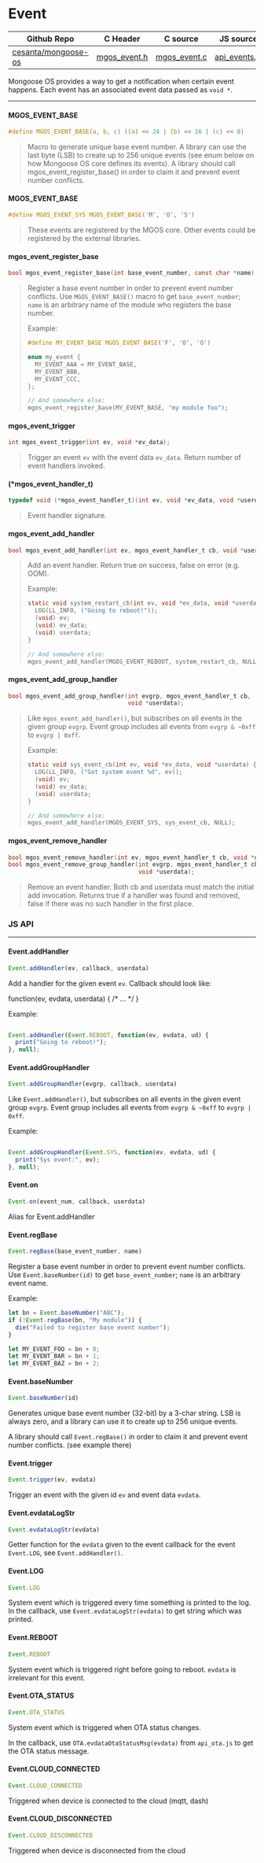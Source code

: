 # Event
| Github Repo | C Header | C source  | JS source |
| ----------- | -------- | --------  | ----------------- |
| [cesanta/mongoose-os](https://github.com/cesanta/mongoose-os) | [mgos_event.h](https://github.com/cesanta/mongoose-os/tree/master/fw/include/mgos_event.h) | [mgos_event.c](https://github.com/cesanta/mongoose-os/tree/master/fw/src/mgos_event.c)  | [api_events.js](http://github.com/mongoose-os-libs/mjs/tree/master/fs/api_events.js)         |


Mongoose OS provides a way to get a notification when certain event
happens. Each event has an associated event data passed as `void *`.
 

 ----- 
#### MGOS_EVENT_BASE

```c
#define MGOS_EVENT_BASE(a, b, c) ((a) << 24 | (b) << 16 | (c) << 8)
```
> 
> Macro to generate unique base event number.
> A library can use the last byte (LSB) to create up to 256 unique
> events (see enum below on how Mongoose OS core defines its events).
> A library should call mgos_event_register_base() in order to claim
> it and prevent event number conflicts.
>  
#### MGOS_EVENT_BASE

```c
#define MGOS_EVENT_SYS MGOS_EVENT_BASE('M', 'O', 'S')
```
> 
> These events are registered by the MGOS core.
> Other events could be registered by the external libraries.
>  
#### mgos_event_register_base

```c
bool mgos_event_register_base(int base_event_number, const char *name);
```
> 
> Register a base event number in order to prevent event number conflicts.
> Use `MGOS_EVENT_BASE()` macro to get `base_event_number`; `name` is an
> arbitrary name of the module who registers the base number.
> 
> Example:
> ```c
> #define MY_EVENT_BASE MGOS_EVENT_BASE('F', 'O', 'O')
> 
> enum my_event {
>   MY_EVENT_AAA = MY_EVENT_BASE,
>   MY_EVENT_BBB,
>   MY_EVENT_CCC,
> };
> 
> // And somewhere else:
> mgos_event_register_base(MY_EVENT_BASE, "my module foo");
> ```
>  
#### mgos_event_trigger

```c
int mgos_event_trigger(int ev, void *ev_data);
```
>  Trigger an event `ev` with the event data `ev_data`. Return number of event
> handlers invoked. 
#### (*mgos_event_handler_t)

```c
typedef void (*mgos_event_handler_t)(int ev, void *ev_data, void *userdata);
```
>  Event handler signature. 
#### mgos_event_add_handler

```c
bool mgos_event_add_handler(int ev, mgos_event_handler_t cb, void *userdata);
```
> 
> Add an event handler. Return true on success, false on error (e.g. OOM).
> 
> Example:
> ```c
> static void system_restart_cb(int ev, void *ev_data, void *userdata) {
>   LOG(LL_INFO, ("Going to reboot!"));
>   (void) ev;
>   (void) ev_data;
>   (void) userdata;
> }
> 
> // And somewhere else:
> mgos_event_add_handler(MGOS_EVENT_REBOOT, system_restart_cb, NULL);
> ```
>  
#### mgos_event_add_group_handler

```c
bool mgos_event_add_group_handler(int evgrp, mgos_event_handler_t cb,
                                  void *userdata);
```
> 
> Like `mgos_event_add_handler()`, but subscribes on all events in the given
> group `evgrp`. Event group includes all events from `evgrp & ~0xff` to
> `evgrp | 0xff`.
> 
> Example:
> ```c
> static void sys_event_cb(int ev, void *ev_data, void *userdata) {
>   LOG(LL_INFO, ("Got system event %d", ev));
>   (void) ev;
>   (void) ev_data;
>   (void) userdata;
> }
> 
> // And somewhere else:
> mgos_event_add_handler(MGOS_EVENT_SYS, sys_event_cb, NULL);
> ```
>  
#### mgos_event_remove_handler

```c
bool mgos_event_remove_handler(int ev, mgos_event_handler_t cb, void *userdata);
bool mgos_event_remove_group_handler(int evgrp, mgos_event_handler_t cb,
                                     void *userdata);
```
> 
> Remove an event handler.
> Both cb and userdata must match the initial add invocation.
> Returns true if a handler was found and removed, false if there was no
> such handler in the first place.
>  

### JS API

 --- 
#### Event.addHandler

```javascript
Event.addHandler(ev, callback, userdata)
```
Add a handler for the given event `ev`. Callback should look like:

function(ev, evdata, userdata) { /* ... */ }

Example:
```javascript

Event.addHandler(Event.REBOOT, function(ev, evdata, ud) {
  print("Going to reboot!");
}, null);
```
#### Event.addGroupHandler

```javascript
Event.addGroupHandler(evgrp, callback, userdata)
```
Like `Event.addHandler()`, but subscribes on all events in the given
event group `evgrp`. Event group includes all events from `evgrp & ~0xff`
to `evgrp | 0xff`.

Example:
```javascript

Event.addGroupHandler(Event.SYS, function(ev, evdata, ud) {
  print("Sys event:", ev);
}, null);
```
#### Event.on

```javascript
Event.on(event_num, callback, userdata)
```
Alias for Event.addHandler
#### Event.regBase

```javascript
Event.regBase(base_event_number, name)
```
Register a base event number in order to prevent event number conflicts.
Use `Event.baseNumber(id)` to get `base_event_number`; `name` is an
arbitrary event name.

Example:
```javascript
let bn = Event.baseNumber("ABC");
if (!Event.regBase(bn, "My module")) {
  die("Failed to register base event number");
}

let MY_EVENT_FOO = bn + 0;
let MY_EVENT_BAR = bn + 1;
let MY_EVENT_BAZ = bn + 2;
```
#### Event.baseNumber

```javascript
Event.baseNumber(id)
```
Generates unique base event number (32-bit) by a 3-char string.
LSB is always zero, and a library can use it to create up to 256 unique
events.

A library should call `Event.regBase()` in order to claim
it and prevent event number conflicts. (see example there)
#### Event.trigger

```javascript
Event.trigger(ev, evdata)
```
Trigger an event with the given id `ev` and event data `evdata`.
#### Event.evdataLogStr

```javascript
Event.evdataLogStr(evdata)
```
Getter function for the `evdata` given to the event callback for the event
`Event.LOG`, see `Event.addHandler()`.
#### Event.LOG

```javascript
Event.LOG
```
System event which is triggered every time something is printed to the
log.  In the callback, use `Event.evdataLogStr(evdata)` to get string
which was printed.
#### Event.REBOOT

```javascript
Event.REBOOT
```
System event which is triggered right before going to reboot. `evdata`
is irrelevant for this event.
#### Event.OTA_STATUS

```javascript
Event.OTA_STATUS
```
System event which is triggered when OTA status changes.

In the callback, use `OTA.evdataOtaStatusMsg(evdata)` from `api_ota.js` to
get the OTA status message.
#### Event.CLOUD_CONNECTED

```javascript
Event.CLOUD_CONNECTED
```
Triggered when device is connected to the cloud (mqtt, dash)
#### Event.CLOUD_DISCONNECTED

```javascript
Event.CLOUD_DISCONNECTED
```
Triggered when device is disconnected from the cloud
